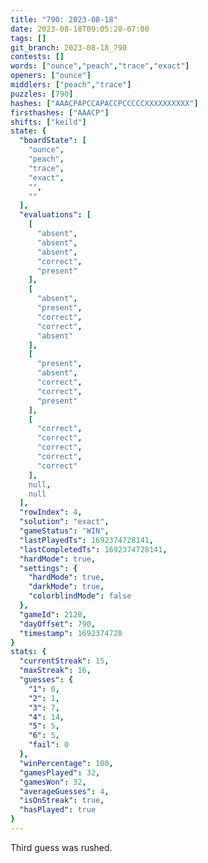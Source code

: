 ```yaml
---
title: "790: 2023-08-18"
date: 2023-08-18T09:05:28-07:00
tags: []
git_branch: 2023-08-18_790
contests: []
words: ["ounce","peach","trace","exact"]
openers: ["ounce"]
middlers: ["peach","trace"]
puzzles: [790]
hashes: ["AAACPAPCCAPACCPCCCCCXXXXXXXXXX"]
firsthashes: ["AAACP"]
shifts: ["keild"]
state: {
  "boardState": [
    "ounce",
    "peach",
    "trace",
    "exact",
    "",
    ""
  ],
  "evaluations": [
    [
      "absent",
      "absent",
      "absent",
      "correct",
      "present"
    ],
    [
      "absent",
      "present",
      "correct",
      "correct",
      "absent"
    ],
    [
      "present",
      "absent",
      "correct",
      "correct",
      "present"
    ],
    [
      "correct",
      "correct",
      "correct",
      "correct",
      "correct"
    ],
    null,
    null
  ],
  "rowIndex": 4,
  "solution": "exact",
  "gameStatus": "WIN",
  "lastPlayedTs": 1692374728141,
  "lastCompletedTs": 1692374728141,
  "hardMode": true,
  "settings": {
    "hardMode": true,
    "darkMode": true,
    "colorblindMode": false
  },
  "gameId": 2128,
  "dayOffset": 790,
  "timestamp": 1692374728
}
stats: {
  "currentStreak": 15,
  "maxStreak": 16,
  "guesses": {
    "1": 0,
    "2": 1,
    "3": 7,
    "4": 14,
    "5": 5,
    "6": 5,
    "fail": 0
  },
  "winPercentage": 100,
  "gamesPlayed": 32,
  "gamesWon": 32,
  "averageGuesses": 4,
  "isOnStreak": true,
  "hasPlayed": true
}
---
```

<!-- more -->
Third guess was rushed.
